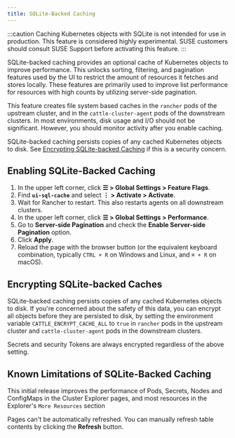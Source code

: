 ```yaml
---
title: SQLite-Backed Caching
---
```


<head>
  <link rel="canonical" href="https://ranchermanager.docs.rancher.com/how-to-guides/advanced-user-guides/enable-experimental-features/sqlite-caching"/>
</head>

:::caution
Caching Kubernetes objects with SQLite is not intended for use in production. This feature is considered highly experimental. SUSE customers should consult SUSE Support before activating this feature.
:::


SQLite-backed caching provides an optional cache of Kubernetes objects to improve performance. This unlocks sorting, filtering, and pagination features used by the UI to restrict the amount of resources it fetches and stores locally. These features are primarily used to improve list performance for resources with high counts by utilizing server-side pagination.

This feature creates file system based caches in the `rancher` pods of the upstream cluster, and in the `cattle-cluster-agent` pods of the downstream clusters. In most environments, disk usage and I/O should not be significant. However, you should monitor activity after you enable caching.

SQLite-backed caching persists copies of any cached Kubernetes objects to disk. See [Encrypting SQLite-backed Caching](#encrypting-sqlite-backed-caches) if this is a security concern.

## Enabling SQLite-Backed Caching

1. In the upper left corner, click **☰ > Global Settings > Feature Flags**.
1. Find **`ui-sql-cache`** and select **⋮ > Activate > Activate**.
1. Wait for Rancher to restart. This also restarts agents on all downstream clusters.
1. In the upper left corner, click **☰ > Global Settings > Performance**.
1. Go to **Server-side Pagination** and check the **Enable Server-side Pagination** option.
1. Click **Apply**.
1. Reload the page with the browser button (or the equivalent keyboard combination, typically `CTRL + R` on Windows and Linux, and `⌘ + R` on macOS).


## Encrypting SQLite-backed Caches

SQLite-backed caching persists copies of any cached Kubernetes objects to disk. If you're concerned about the safety of this data, you can encrypt all objects  before they are persisted to disk, by setting the environment variable `CATTLE_ENCRYPT_CACHE_ALL` to `true` in `rancher` pods in the upstream cluster and `cattle-cluster-agent` pods in the downstream clusters.

Secrets and security Tokens are always encrypted regardless of the above setting.

## Known Limitations of SQLite-Backed Caching

This initial release improves the performance of Pods, Secrets, Nodes and ConfigMaps in the Cluster Explorer pages, and most resources in the Explorer's `More Resources` section

Pages can't be automatically refreshed. You can manually refresh table contents by clicking the **Refresh** button.
